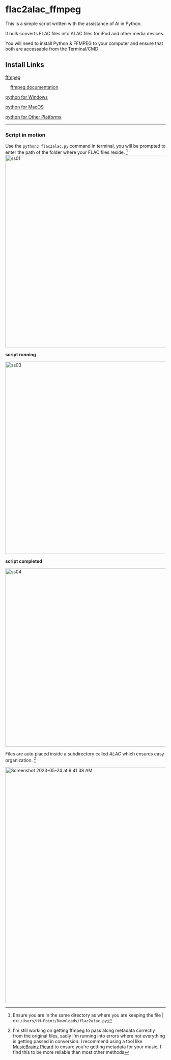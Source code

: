 # flac2alac_ffmpeg
This is a simple script written with the assistance of AI in Python. 

It bulk converts FLAC files into ALAC files for iPod and other media devices.

You will need to install Python & FFMPEG to your computer and ensure that both are accessable from the Terminal/CMD

## Install Links
[ffmpeg](https://ffmpeg.org/)

  &nbsp;&nbsp;&nbsp;&nbsp;[ffmpeg documentation](https://ffmpeg.org/documentation.html)
  
[python for Windows](https://www.python.org/downloads/windows/)

[python for MacOS](https://www.python.org/downloads/macos/)

[python for Other Platforms](https://www.python.org/download/other/)

---

### Script in motion

Use the `python3 flac2alac.py` command in terminal, you will be prompted to enter the path of the folder where your FLAC files reside. [^1]
  <img width="602" alt="ss01" src="https://github.com/HH-Point/flac2alac_ffmpeg/assets/63919543/9e99b4be-32eb-43dd-98cf-6b10ab4c1bad">

**script running**

  <img width="602" alt="ss03" src="https://github.com/HH-Point/flac2alac_ffmpeg/assets/63919543/97cbffe2-86df-4d53-a1b7-3cf1091a20c0">
  
**script completed**

  <img width="558" alt="ss04" src="https://github.com/HH-Point/flac2alac_ffmpeg/assets/63919543/4ff726b1-7aee-4521-ae60-ab7fe4ae87d2">

Files are auto placed inside a subdirectory called *ALAC* which ensures easy organization. [^2]

  <img width="739" alt="Screenshot 2023-05-24 at 9 41 38 AM" src="https://github.com/HH-Point/flac2alac_ffmpeg/assets/63919543/cfa94dfa-a9be-4054-b407-08acda3cc03d">


[^1]: Ensure you are in the same directory as where you are keeping the file | ex: `/Users/HH-Point/Downloads/flac2alac.py`
[^2]: I'm still working on getting ffmpeg to pass along metadata correctly from the original files, sadly I'm running into errors where not everything is getting passed in conversion. I recommend using a tool like [MusicBrainz Picard](https://picard.musicbrainz.org/) to ensure you're getting metadata for your music, I find this to be more reliable than most other methods
